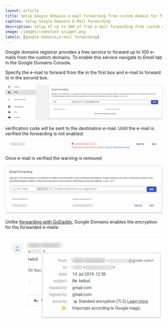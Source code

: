 ```yaml
---
layout: article
title: Setup Google Domains e-mail forwarding from custom domain for free 
caption: Setup Google Domains E-Mail Forwarding
description: Setup of up to 100 of free e-mail forwarding from custom domain using Google Domains
image: /images/codestack-snippet.png
labels: [google domains,e-mail forwarding]
---
```

Google domains registrar provides a free service to forward up to 100 e-mails from the custom domains. To enable this service navigate to *Email* tab in the Google Domains Console.

Specify the e-mail to forward from the in the first box and e-mail to forward to in the second box.

![Add new E-Mail forwarding](email-forwarding.png)

verification code will be sent to the destination e-mail. Until the e-mail is verified the forwarding is not enabled:

![Pending for e-Mail forwarding verification](email-verification.png)

Once e-mail is verified the warning is removed:

![Validated E-Mail forwarding record](email-verified.png)

Unlike [forwarding with GoDaddy](/hosting/email/godaddy-email-forwarding/), Google Domains enables the encryption for the forwarded e-mails:

![Received e-mail with encryption](secure-email.png)